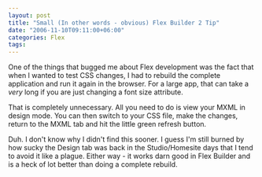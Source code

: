 ```yaml
---
layout: post
title: "Small (In other words - obvious) Flex Builder 2 Tip"
date: "2006-11-10T09:11:00+06:00"
categories: Flex 
tags: 
---
```


One of the things that bugged me about Flex development was the fact that when I wanted to test CSS changes, I had to rebuild the complete application and run it again in the browser. For a large app, that can take a <i>very</i> long if you are just changing a font size attribute.

That is completely unnecessary. All you need to do is view your MXML in design mode. You can then switch to your CSS file, make the changes, return to the MXML tab and hit the little green refresh button.

Duh. I don't know why I didn't find this sooner. I guess I'm still burned by how sucky the Design tab was back in the Studio/Homesite days that I tend to avoid it like a plague. Either way - it works darn good in Flex Builder and is a heck of lot better than doing a complete rebuild.